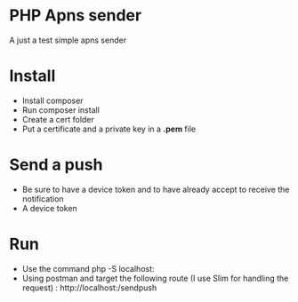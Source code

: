 # PHP Apns sender

A just a test simple apns sender

# Install 

* Install composer 
* Run composer install 
* Create a cert folder 
* Put a certificate and a private key in a **.pem** file 

# Send a push 

* Be sure to have a device token and to have already accept to receive the notification 
* A device token

# Run 

* Use the command php -S localhost:<port>
* Using postman and target the following route (I use Slim for handling the request) : http://localhost:<port>/sendpush


